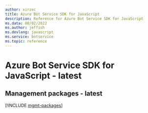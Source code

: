 ```yaml
---
author: xirzec
title: Azure Bot Service SDK for JavaScript
description: Reference for Azure Bot Service SDK for JavaScript
ms.data: 08/02/2022
ms.author: jeffish
ms.devlang: javascript
ms.service: botservice
ms.topic: reference
---
```

# Azure Bot Service SDK for JavaScript - latest

## Management packages - latest
[!INCLUDE [mgmt-packages](bot-service-mgmt-index.md)]